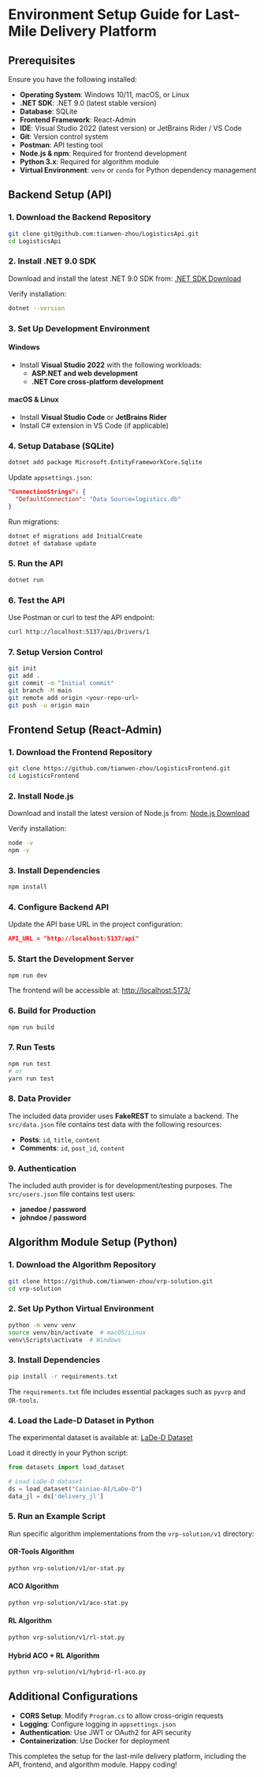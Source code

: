 # Environment Setup Guide for Last-Mile Delivery Platform

## Prerequisites

Ensure you have the following installed:

- **Operating System**: Windows 10/11, macOS, or Linux
- **.NET SDK**: .NET 9.0 (latest stable version)
- **Database**: SQLite
- **Frontend Framework**: React-Admin
- **IDE**: Visual Studio 2022 (latest version) or JetBrains Rider / VS Code
- **Git**: Version control system
- **Postman**: API testing tool
- **Node.js & npm**: Required for frontend development
- **Python 3.x**: Required for algorithm module
- **Virtual Environment**: `venv` or `conda` for Python dependency management

## Backend Setup (API)

### 1. Download the Backend Repository

```sh
git clone git@github.com:tianwen-zhou/LogisticsApi.git
cd LogisticsApi
```

### 2. Install .NET 9.0 SDK

Download and install the latest .NET 9.0 SDK from:
[.NET SDK Download](https://dotnet.microsoft.com/en-us/download)

Verify installation:

```sh
dotnet --version
```

### 3. Set Up Development Environment

#### Windows

- Install **Visual Studio 2022** with the following workloads:
  - **ASP.NET and web development**
  - **.NET Core cross-platform development**

#### macOS & Linux

- Install **Visual Studio Code** or **JetBrains Rider**
- Install C# extension in VS Code (if applicable)

### 4. Setup Database (SQLite)

```sh
dotnet add package Microsoft.EntityFrameworkCore.Sqlite
```

Update `appsettings.json`:

```json
"ConnectionStrings": {
  "DefaultConnection": "Data Source=logistics.db"
}
```

Run migrations:

```sh
dotnet ef migrations add InitialCreate
dotnet ef database update
```

### 5. Run the API

```sh
dotnet run
```

### 6. Test the API

Use Postman or curl to test the API endpoint:

```sh
curl http://localhost:5137/api/Drivers/1
```

### 7. Setup Version Control

```sh
git init
git add .
git commit -m "Initial commit"
git branch -M main
git remote add origin <your-repo-url>
git push -u origin main
```

## Frontend Setup (React-Admin)

### 1. Download the Frontend Repository

```sh
git clone https://github.com/tianwen-zhou/LogisticsFrontend.git
cd LogisticsFrontend
```

### 2. Install Node.js

Download and install the latest version of Node.js from:
[Node.js Download](https://nodejs.org/)

Verify installation:

```sh
node -v
npm -v
```

### 3. Install Dependencies

```sh
npm install
```

### 4. Configure Backend API

Update the API base URL in the project configuration:

```json
API_URL = "http://localhost:5137/api"
```

### 5. Start the Development Server

```sh
npm run dev
```

The frontend will be accessible at:
[http://localhost:5173/](http://localhost:5173/)

### 6. Build for Production

```sh
npm run build
```

### 7. Run Tests

```sh
npm run test
# or
yarn run test
```

### 8. Data Provider

The included data provider uses **FakeREST** to simulate a backend. The `src/data.json` file contains test data with the following resources:

- **Posts**: `id`, `title`, `content`
- **Comments**: `id`, `post_id`, `content`

### 9. Authentication

The included auth provider is for development/testing purposes. The `src/users.json` file contains test users:

- **janedoe / password**
- **johndoe / password**

## Algorithm Module Setup (Python)

### 1. Download the Algorithm Repository

```sh
git clone https://github.com/tianwen-zhou/vrp-solution.git
cd vrp-solution
```

### 2. Set Up Python Virtual Environment

```sh
python -m venv venv
source venv/bin/activate  # macOS/Linux
venv\Scripts\activate  # Windows
```

### 3. Install Dependencies

```sh
pip install -r requirements.txt
```

The `requirements.txt` file includes essential packages such as `pyvrp` and `OR-tools`.

### 4. Load the Lade-D Dataset in Python

The experimental dataset is available at:
[LaDe-D Dataset](https://huggingface.co/datasets/Cainiao-AI/LaDe-D)

Load it directly in your Python script:

```python
from datasets import load_dataset

# Load LaDe-D dataset
ds = load_dataset("Cainiao-AI/LaDe-D")
data_jl = ds['delivery_jl']
```

### 5. Run an Example Script

Run specific algorithm implementations from the `vrp-solution/v1` directory:

#### OR-Tools Algorithm
```sh
python vrp-solution/v1/or-stat.py
```

#### ACO Algorithm
```sh
python vrp-solution/v1/aco-stat.py
```

#### RL Algorithm
```sh
python vrp-solution/v1/rl-stat.py
```

#### Hybrid ACO + RL Algorithm
```sh
python vrp-solution/v1/hybrid-rl-aco.py
```

## Additional Configurations

- **CORS Setup**: Modify `Program.cs` to allow cross-origin requests
- **Logging**: Configure logging in `appsettings.json`
- **Authentication**: Use JWT or OAuth2 for API security
- **Containerization**: Use Docker for deployment

This completes the setup for the last-mile delivery platform, including the API, frontend, and algorithm module. Happy coding!

